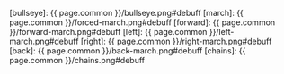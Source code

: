 [bullseye]: {{ page.common }}/bullseye.png#debuff
[march]: {{ page.common }}/forced-march.png#debuff
[forward]: {{ page.common }}/forward-march.png#debuff
[left]: {{ page.common }}/left-march.png#debuff
[right]: {{ page.common }}/right-march.png#debuff
[back]: {{ page.common }}/back-march.png#debuff
[chains]: {{ page.common }}/chains.png#debuff

[sprint]: /assets/sprint.png#debuff
[dd]: /assets/damage-down.png#debuff

[tank]: tank
[healer]: healer
[dps]: dps
[support]: support

[cast]: cast
[boss]: boss
[debuff]: debuff
